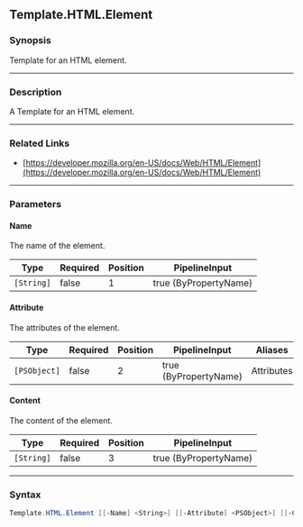 Template.HTML.Element
---------------------

### Synopsis
Template for an HTML element.

---

### Description

A Template for an HTML element.

---

### Related Links
* [https://developer.mozilla.org/en-US/docs/Web/HTML/Element](https://developer.mozilla.org/en-US/docs/Web/HTML/Element)

---

### Parameters
#### **Name**
The name of the element.

|Type      |Required|Position|PipelineInput        |
|----------|--------|--------|---------------------|
|`[String]`|false   |1       |true (ByPropertyName)|

#### **Attribute**
The attributes of the element.

|Type        |Required|Position|PipelineInput        |Aliases   |
|------------|--------|--------|---------------------|----------|
|`[PSObject]`|false   |2       |true (ByPropertyName)|Attributes|

#### **Content**
The content of the element.

|Type      |Required|Position|PipelineInput        |
|----------|--------|--------|---------------------|
|`[String]`|false   |3       |true (ByPropertyName)|

---

### Syntax
```PowerShell
Template.HTML.Element [[-Name] <String>] [[-Attribute] <PSObject>] [[-Content] <String>] [<CommonParameters>]
```
